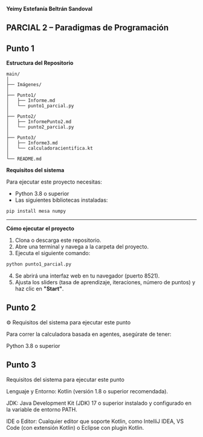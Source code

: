 **Yeimy Estefanía Beltrán Sandoval**

## PARCIAL 2 – Paradigmas de Programación

## Punto 1

**Estructura del Repositorio**
```
main/
│
├── Imágenes/
│
├── Punto1/
│   ├── Informe.md
│   └── punto1_parcial.py
│
├── Punto2/
│   ├── InformePunto2.md
│   └── punto2_parcial.py
│
├── Punto3/
│   ├── Informe3.md
│   └── calculadoracientifica.kt
│
└── README.md
```

**Requisitos del sistema** 

Para ejecutar este proyecto necesitas:

- Python 3.8 o superior
- Las siguientes bibliotecas instaladas:

```bash
pip install mesa numpy
````

---

**Cómo ejecutar el proyecto**

1. Clona o descarga este repositorio.
2. Abre una terminal y navega a la carpeta del proyecto.
3. Ejecuta el siguiente comando:

```bash
python punto1_parcial.py
```

4. Se abrirá una interfaz web en tu navegador (puerto 8521).
5. Ajusta los sliders (tasa de aprendizaje, iteraciones, número de puntos) y haz clic en **"Start"**.

## Punto 2
⚙️ Requisitos del sistema para ejecutar este punto

Para correr la calculadora basada en agentes, asegúrate de tener:

Python 3.8 o superior

## Punto 3 
Requisitos del sistema para ejecutar este punto

Lenguaje y Entorno: Kotlin (versión 1.8 o superior recomendada).

JDK: Java Development Kit (JDK) 17 o superior instalado y configurado en la variable de entorno PATH.

IDE o Editor: Cualquier editor que soporte Kotlin, como IntelliJ IDEA, VS Code (con extensión Kotlin) o Eclipse con plugin Kotlin.

